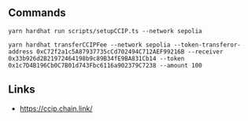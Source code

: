 
## Commands

```shell
yarn hardhat run scripts/setupCCIP.ts --network sepolia
```

```shell
yarn hardhat transferCCIPFee --network sepolia --token-transferor-address 0xC72f2a1c5A87937735cCd702494C712AEF99216B --receiver 0x33b926d2B21972464198b9c89B34fE9BA831Cb14 --token 0x1c7D4B196Cb0C7B01d743Fbc6116a902379C7238 --amount 100
```

## Links
- https://ccip.chain.link/